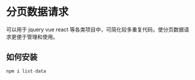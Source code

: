 # 分页数据请求

可以用于 jquery vue react 等各类项目中，可简化较多重复代码，使分页数据请求更便于管理和使用。

## 如何安装

```js
npm i list-data
```
